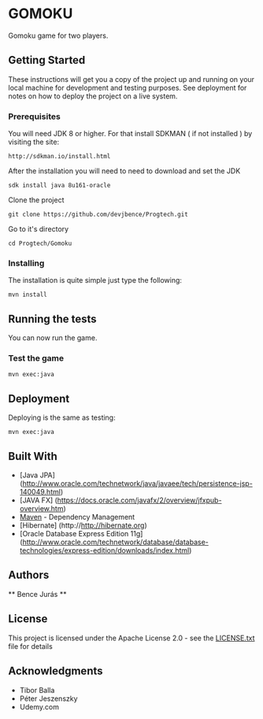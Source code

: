 # GOMOKU

Gomoku game for two players.

## Getting Started

These instructions will get you a copy of the project up and running on your local machine for development and testing purposes. See deployment for notes on how to deploy the project on a live system.

### Prerequisites

You will need JDK 8 or higher. For that install SDKMAN ( if not installed ) by visiting the site:

```
http://sdkman.io/install.html
```

After the installation you will need to need to download and set the JDK

```
sdk install java 8u161-oracle
```

Clone the project

```
git clone https://github.com/devjbence/Progtech.git

```
Go to it's directory
```
cd Progtech/Gomoku
```

### Installing

The installation is quite simple just type the following:

```
mvn install
```

## Running the tests

You can now run the game.

### Test the game

```
mvn exec:java
```

## Deployment

Deploying is the same as testing:

```
mvn exec:java
```

## Built With
* [Java JPA] (http://www.oracle.com/technetwork/java/javaee/tech/persistence-jsp-140049.html)
* [JAVA FX] (https://docs.oracle.com/javafx/2/overview/jfxpub-overview.htm)
* [Maven](https://maven.apache.org/) - Dependency Management
* [Hibernate] (http://http://hibernate.org)
* [Oracle Database Express Edition 11g] (http://www.oracle.com/technetwork/database/database-technologies/express-edition/downloads/index.html)


## Authors

 ** Bence Jurás ** 

## License

This project is licensed under the Apache License 2.0 - see the [LICENSE.txt](LICENSE.txt) file for details

## Acknowledgments

* Tibor Balla
* Péter Jeszenszky
* Udemy.com

